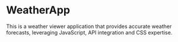 # WeatherApp
This is a weather viewer application that provides accurate weather forecasts, leveraging JavaScript, API integration and CSS expertise.
